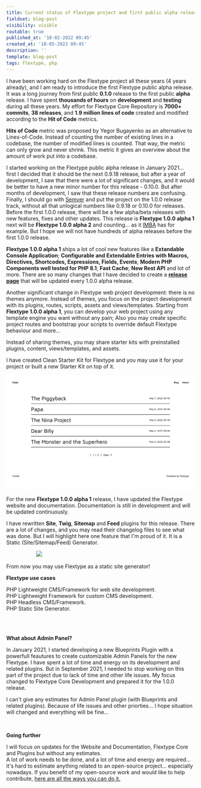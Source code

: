 ```yaml
---
title: Current status of Flextype project and first public alpha release.
fieldset: blog-post
visibility: visible
routable: true
published_at: '18-02-2022 09:45'
created_at: '18-05-2022 09:45'
description: ''
template: blog-post
tags: flextype, php
---
```


I have been working hard on the Flextype project all these years (4 years already), and I am ready to introduce the first Flextype public alpha release. It was a long journey from first public **0.1.0** release to the first public **alpha** release. I have spent **thousands of hours** on **development** and **testing** during all these years. My effort for Flextype Core Repository is **7000+ commits**, **38 releases**, and **1.9 million lines of code** created and modified according to the **Hit of Code** metrics.

**Hits of Code** metric was proposed by Yegor Bugayenko as an alternative to Lines-of-Code. Instead of counting the number of existing lines in a codebase, the number of modified lines is counted. That way, the metric can only grow and never shrink. This metric it gives an overview about the amount of work put into a codebase.

I started working on the Flextype public alpha release in January 2021... first I decided that it should be the next 0.9.18 release, but after a year of development, I saw that there were a lot of significant changes, and it would be better to have a new minor number for this release - 0.10.0. But after months of development, I saw that these release numbers are confusing. Finally, I should go with [Semver](https://semver.org/) and put the project on the 1.0.0 release track, without all that unlogical numbers like 0.9.18 or 0.10.0 for releases. Before the first 1.0.0 release, there will be a few alpha/beta releases with new features, fixes and other updates. This release is **Flextype 1.0.0 alpha 1** next will be **Flextype 1.0.0 alpha 2** and counting... as it [IMBA](https://imba.io/changelog) has for example. But I hope we will not have hundreds of alpha releases before the first 1.0.0 release.

**Flextype 1.0.0 alpha 1** ships a lot of cool new features like a **Extandable Console Application**; **Configurable and Extendable Entries with Macros, Directives, Shortcodes, Expressions, Fields, Events**; **Modern PHP Components well tested for PHP 8.1**; **Fast Cache**; **New Rest API** and lot of more. There are so many changes that I have decided to create a **[release page](http://localhost:8888/projects/awilum.dev/flextype/releases/1.0)** that will be updated every 1.0.0 alpha release.

Another significant change in Flextype web project development: there is no themes anymore. Instead of themes, you focus on the project development with its plugins, routes, scripts, assets and views/templates. Starting from **Flextype 1.0.0 alpha 1**, you can develop your web project using any template engine you want without any pain; Also you may create specific project routes and bootstrap your scripts to override default Flextype behaviour and more...

Instead of sharing themes, you may share starter kits with preinstalled plugins, content, views/templates, and assets.

I have created Clean Starter Kit for Flextype and you may use it for your project or built a new Starter Kit on top of it.

<img src="https://github.com/flextype-starter-kits/clean/raw/1.x/preview.png">

For the new **Flextype 1.0.0 alpha 1** release, I have updated the Flextype website and documentation. Documentation is still in development and will be updated continuously.

I have rewritten **Site**, **Twig**, **Sitemap** and **Feed** plugins for this release. There are a lot of changes, and you may read their changelog files to see what was done. But I will highlight here one feature that I'm proud of it. It is a Static (Site/Sitemap/Feed) Generator. 

<img src="https://i.postimg.cc/3R48mmWP/Screenshot-2022-07-11-at-15-11-38.png" style="padding-left: 80px; padding-right: 80px;">

From now you may use Flextype as a static site generator!  

**Flextype use cases** 

<div class="flex"> 
    <div class="w-6/12 p-4 m-4 border border-slate-900 font-semibold">PHP Lightweight CMS/Framework for web site development.</div>
    <div class="w-6/12 p-4 m-4 border border-slate-900 font-semibold">PHP Lightweight Framework for custom CMS development.</div>
</div>
<div class="flex"> 
    <div class="w-6/12 p-4 m-4 border border-slate-900 font-semibold">PHP Headless CMS/Framework.</div>
    <div class="w-6/12 p-4 m-4 border border-slate-900 font-semibold">PHP Static Site Generator.</div>
</div>

<br><br>

**What about Admin Panel?**

In January 2021, I started developing a new Blueprints Plugin with a powerfull feautures to create customizable Admin Panels for the new Flextype. I have spent a lot of time and energy on its development and related plugins. But in September 2021, I needed to stop working on this part of the project due to lack of time and other life issues. My focus changed to Flextype Core Development and prepared it for the 1.0.0 release.

I can't give any estimates for Admin Panel plugin (with Blueprints and related plugins). Because of life issues and other priorties... I hope situation will changed and everything will be fine...

<br>

**Going further**

I will focus on updates for the Website and Documentation, Flextype Core and Plugins but without any estimates.  
A lot of work needs to be done, and a lot of time and energy are required... it's hard to estimate anything related to an open-source project... especially nowadays. If you benefit of my open-source work and would like to help contribute, [here are all the ways you can do it.](https://github.com/Awilum#support-me)




